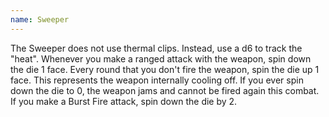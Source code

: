 ```yaml
---
name: Sweeper
---
```

The Sweeper does not use thermal clips. Instead, use a d6 to track the "heat". Whenever you make a 
ranged attack with the weapon, spin down the die 1 face. Every round that you don't fire the weapon, 
spin the die up 1 face. This represents the weapon internally cooling off. If you ever spin down the 
die to 0, the weapon jams and cannot be fired again this combat. If you make a Burst Fire attack, 
spin down the die by 2.